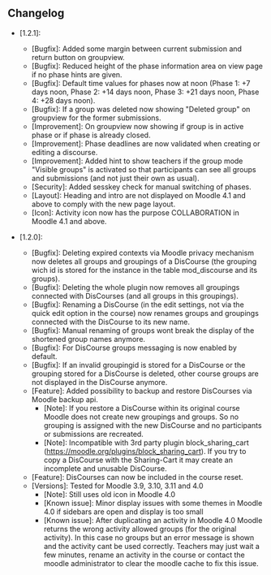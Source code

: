 ## Changelog ##

- [1.2.1]:
    - [Bugfix]: Added some margin between current submission and return button on groupview.
    - [Bugfix]: Reduced height of the phase information area on view page if no phase hints are given.
    - [Bugfix]: Default time values for phases now at noon (Phase 1: +7 days noon, Phase 2: +14 days noon, Phase 3: +21 days noon, Phase 4: +28 days noon).
    - [Bugfix]: If a group was deleted now showing "Deleted group" on groupview for the former submissions.
    - [Improvement]: On groupview now showing if group is in active phase or if phase is already closed.
    - [Improvement]: Phase deadlines are now validated when creating or editing a discourse.
    - [Improvement]: Added hint to show teachers if the group mode "Visible groups" is activated so that participants can see all groups and submissions (and not just their own as usual).
    - [Security]: Added sesskey check for manual switching of phases.
    - [Layout]: Heading and intro are not displayed on Moodle 4.1 and above to comply with the new page layout.
    - [Icon]: Activity icon now has the purpose COLLABORATION in Moodle 4.1 and above.

- [1.2.0]:
    - [Bugfix]: Deleting expired contexts via Moodle privacy mechanism now deletes all groups and groupings of a DisCourse (the grouping wich id is stored for the instance in the table mod_discourse and its groups).
    - [Bugfix]: Deleting the whole plugin now removes all groupings connected with DisCourses (and all groups in this groupings).
    - [Bugfix]: Renaming a DisCourse (in the edit settings, not via the quick edit option in the course) now renames groups and groupings connected with the DisCourse to its new name.
    - [Bugfix]: Manual renaming of groups wont break the display of the shortened group names anymore.
    - [Bugfix]: For DisCourse groups messaging is now enabled by default.
    - [Bugfix]: If an invalid groupingid is stored for a DisCourse or the grouping stored for a DisCourse is deleted, other course groups are not displayed in the DisCourse anymore.
    - [Feature]: Added possibility to backup and restore DisCourses via Moodle backup api.
        - [Note]: If you restore a DisCourse within its original course Moodle does not create new groupings and groups. So no grouping is assigned with the new DisCourse and no participants or submissions are recreated.
        - [Note]: Incompatible with 3rd party plugin block_sharing_cart (https://moodle.org/plugins/block_sharing_cart). If you try to copy a DisCourse with the Sharing-Cart it may create an incomplete and unusable DisCourse.
    - [Feature]: DisCourses can now be included in the course reset.
    - [Versions]: Tested for Moodle 3.9, 3.10, 3.11 and 4.0
        - [Note]: Still uses old icon in Moodle 4.0
        - [Known issue]: Minor display issues with some themes in Moodle 4.0 if sidebars are open and display is too small
        - [Known issue]: After duplicating an activity in Moodle 4.0 Moodle returns the wrong activity allowed groups (for the original activity). In this case no groups but an error message is shown and the activity cant be used correctly. Teachers may just wait a few minutes, rename an activity in the course or contact the moodle administrator to clear the moodle cache to fix this issue.
